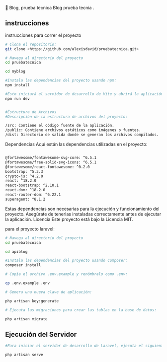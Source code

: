 
🚀 Blog, prueba tecnica
Blog prueba tecnia .
## instrucciones

instrucciones para correr el proyecto

```bash
# Clona el repositorio:
git clone <https://github.com/alexisdavid/pruebatecnica.git>
```
```bash
# Navega al directorio del proyecto
cd pruebatecnica

cd myblog

```
```bash
#Instala las dependencias del proyecto usando npm:
npm install
```
```bash
#Esto iniciará el servidor de desarrollo de Vite y abrirá la aplicación en tu navegador predeterminado. La aplicación se recargará automáticamente cuando realices cambios en el código fuente.
npm run dev
```

```bash

#Estructura de Archivos
#Descripción de la estructura de archivos del proyecto:

/src: Contiene el código fuente de la aplicación.
/public: Contiene archivos estáticos como imágenes o fuentes.
/dist: Directorio de salida donde se generan los archivos compilados.
```

Dependencias
Aquí están las dependencias utilizadas en el proyecto:
```bash

@fortawesome/fontawesome-svg-core: ^6.5.1
@fortawesome/free-solid-svg-icons: ^6.5.1
@fortawesome/react-fontawesome: ^0.2.0
bootstrap: ^5.3.3
crypto-js: ^4.2.0
react: ^18.2.0
react-bootstrap: ^2.10.1
react-dom: ^18.2.0
react-router-dom: ^6.22.1
superagent: ^8.1.2
```

Estas dependencias son necesarias para la ejecución y funcionamiento del proyecto. Asegúrate de tenerlas instaladas correctamente antes de ejecutar la aplicación.
Licencia
Este proyecto está bajo la Licencia MIT.

para el proyecto laravel:


```bash
# Navega al directorio del proyecto
cd pruebatecnica

cd apiblog
```
```bash
#Instala las dependencias del proyecto usando composer:
composer install
```
```bash
# Copia el archivo .env.example y renómbralo como .env:

cp .env.example .env
```
```bash
# Genera una nueva clave de aplicación:

php artisan key:generate
```
```bash
# Ejecuta las migraciones para crear las tablas en la base de datos:

php artisan migrate
```
## Ejecución del Servidor
```bash
#Para iniciar el servidor de desarrollo de Laravel, ejecuta el siguiente comando:

php artisan serve
```

